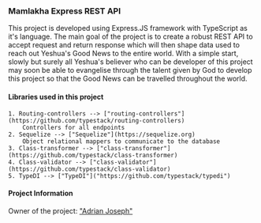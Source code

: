 ### Mamlakha Express REST API
This project is developed using Express.JS framework with TypeScript as it's language. The main goal of the project is to create a robust REST API to accept request and return response which will then shape data used to reach out Yeshua's Good News to the entire world. With a simple start, slowly but surely all Yeshua's believer who can be developer of this project may soon be able to evangelise through the talent given by God to develop this project so that the Good News can be travelled throughout the world.

#### Libraries used in this project
    1. Routing-controllers --> ["routing-controllers"](https://github.com/typestack/routing-controllers)
        Controllers for all endpoints
    2. Sequelize --> ["Sequelize"](https://sequelize.org)
        Object relational mappers to communicate to the database
    3. Class-transformer --> ["class-transformer"](https://github.com/typestack/class-transformer)
    4. Class-validator --> ["class-validator"](https://github.com/typestack/class-validator)
    5. TypeDI --> ["TypeDI"]("https://github.com/typestack/typedi")

#### Project Information
Owner of the project:
["Adrian Joseph"]("adrianignatius15@hotmail.com")